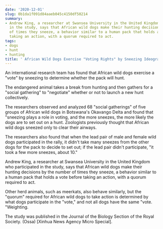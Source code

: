 ```yaml
---
date: '2020-12-01'
slug: 0b1da1f091d84aaeb045c4150df50214
summary:
- Andrew King, a researcher at Swansea University in the United Kingdom who participated
  in the study, says that African wild dogs make their hunting decisions by the number
  of times they sneeze, a behavior similar to a human pack that holds a vote before
  taking an action, with a quorum required to act.
tags:
- dogs
- hunt
- hunting
title: ' African Wild Dogs Exercise "Voting Rights" by Sneezing Ideographs '
---
```


 An international research team has found that African wild dogs exercise a "vote" by sneezing to determine whether the pack will hunt.

The endangered animal takes a break from hunting and then gathers for a "social gathering" to "negotiate" whether or not to launch a new hunt collectively.

The researchers observed and analyzed 68 "social gatherings" of five groups of African wild dogs in Botswana's Okavango Delta and found that "sneezing plays a role in voting, and the more sneezes, the more likely the dogs are to set out on a hunt. Zoologists previously thought that African wild dogs sneezed only to clear their airways.

The researchers also found that when the lead pair of male and female wild dogs participated in the rally, it didn't take many sneezes from the other dogs for the pack to decide to set out; if the lead pair didn't participate, "it took a few more sneezes, about 10."

Andrew King, a researcher at Swansea University in the United Kingdom who participated in the study, says that African wild dogs make their hunting decisions by the number of times they sneeze, a behavior similar to a human pack that holds a vote before taking an action, with a quorum required to act.

Other herd animals, such as meerkats, also behave similarly, but the "quorum" required for African wild dogs to take action is determined by what dogs participate in the "vote," and not all dogs have the same "vote. "Weighting.

The study was published in the Journal of the Biology Section of the Royal Society. (Ossa) [Xinhua News Agency Micro Special].

 
        